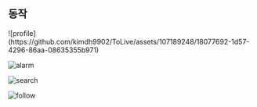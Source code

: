 <h2>동작</h2>
![profile](https://github.com/kimdh9902/ToLive/assets/107189248/18077692-1d57-4296-86aa-08635355b971)

![alarm](https://github.com/kimdh9902/ToLive/assets/107189248/04313b30-eb17-4881-9848-6a1c606108d3)

![search](https://github.com/kimdh9902/ToLive/assets/107189248/5de15b89-8219-416f-b5dc-a4abf999e5e2)

![follow](https://github.com/kimdh9902/ToLive/assets/107189248/e2532cec-0ac6-4dfb-8002-6e45e35b27bf)
